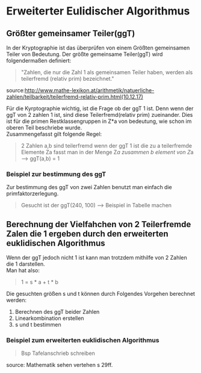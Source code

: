 # Erweiterter Eulidischer Algorithmus 
## Größter gemeinsamer Teiler(ggT)

In der Kryptographie ist das überprüfen von einem Größten gemeinsamen Teiler von Bedeutung. Der größte gemeinsame Teiler(ggT) wird folgendermaßen definiert:
> "Zahlen, die nur die Zahl 1 als gemeinsamen Teiler haben, werden als teilerfremd (relativ prim) bezeichnet."

source:http://www.mathe-lexikon.at/arithmetik/natuerliche-zahlen/teilbarkeit/teilerfremd-relativ-prim.html(10.12.17)

Für die Kyrptographie wichtig, ist die Frage ob der ggT 1 ist. Denn wenn der ggT von 2 zahlen 1 ist, sind diese Teilerfremd(relativ prim) zueinander. Dies ist für die primen Restklassengruppen in Z*a von bedeutung, wie schon im oberen Teil beschriebe wurde.  
Zusammengefasst gilt folgende Regel:
> 2 Zahlen a,b sind teilerfremd wenn der ggT 1 ist die zu a teilerfremde Elemente Za fasst man in der Menge Z*a zusammen
> b element von Z*a --> ggT(a,b) = 1

### Beispiel zur bestimmung des ggT

Zur bestimmung des ggT von zwei Zahlen benutzt man einfach die primfaktorzerlegung.
> Gesucht ist der ggT(240, 100)
--> Beispiel in Tabelle machen

## Berechnung der Vielfahchen von 2 Teilerfremde Zalen die 1 ergeben durch den erweiterten euklidischen Algorithmus

Wenn der ggT jedoch nicht 1 ist kann man trotzdem mithilfe von 2 Zahlen die 1 darstellen.  
Man hat also: 
> 1 = s * a + t * b

Die gesuchten größen s und t können durch Folgendes Vorgehen berechnet werden:

1. Berechnen des ggT beider Zahlen
2. Linearkombination erstellen
3. s und t bestimmen

### Beispiel zum erweiterten euklidischen Algorithmus

> Bsp Tafelanschrieb schreiben

source: Mathematik sehen vertehen s 29ff.